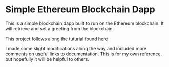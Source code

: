 # Simple Ethereum Blockchain Dapp

This is a simple blockchain dapp built to run on the Ethereum blockchain. It will retrieve and set a greeting from the blockchain.

This project follows along the tuturial found [here](https://dev.to/dabit3/the-complete-guide-to-full-stack-ethereum-development-3j13)

I made some slight modifications along the way and included more comments on useful links to documentation. This is for my own reference, but hopefully it will be helpful to others.